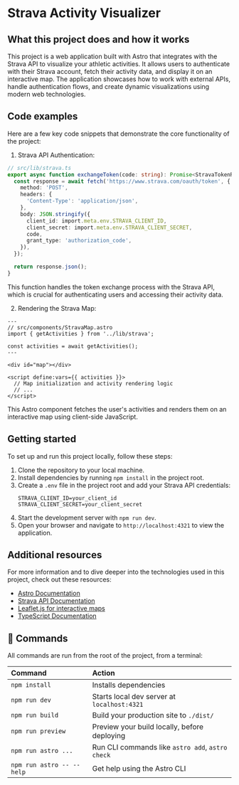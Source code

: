 # Strava Activity Visualizer

## What this project does and how it works

This project is a web application built with Astro that integrates with the Strava API to visualize your athletic activities. It allows users to authenticate with their Strava account, fetch their activity data, and display it on an interactive map. The application showcases how to work with external APIs, handle authentication flows, and create dynamic visualizations using modern web technologies.

## Code examples

Here are a few key code snippets that demonstrate the core functionality of the project:

1. Strava API Authentication:

```typescript
// src/lib/strava.ts
export async function exchangeToken(code: string): Promise<StravaTokenResponse> {
  const response = await fetch('https://www.strava.com/oauth/token', {
    method: 'POST',
    headers: {
      'Content-Type': 'application/json',
    },
    body: JSON.stringify({
      client_id: import.meta.env.STRAVA_CLIENT_ID,
      client_secret: import.meta.env.STRAVA_CLIENT_SECRET,
      code,
      grant_type: 'authorization_code',
    }),
  });

  return response.json();
}
```

This function handles the token exchange process with the Strava API, which is crucial for authenticating users and accessing their activity data.

2. Rendering the Strava Map:

```astro
---
// src/components/StravaMap.astro
import { getActivities } from '../lib/strava';

const activities = await getActivities();
---

<div id="map"></div>

<script define:vars={{ activities }}>
  // Map initialization and activity rendering logic
  // ...
</script>
```

This Astro component fetches the user's activities and renders them on an interactive map using client-side JavaScript.

## Getting started

To set up and run this project locally, follow these steps:

1. Clone the repository to your local machine.
2. Install dependencies by running `npm install` in the project root.
3. Create a `.env` file in the project root and add your Strava API credentials:
   ```
   STRAVA_CLIENT_ID=your_client_id
   STRAVA_CLIENT_SECRET=your_client_secret
   ```
4. Start the development server with `npm run dev`.
5. Open your browser and navigate to `http://localhost:4321` to view the application.

## Additional resources

For more information and to dive deeper into the technologies used in this project, check out these resources:

- [Astro Documentation](https://docs.astro.build)
- [Strava API Documentation](https://developers.strava.com/)
- [Leaflet.js for interactive maps](https://leafletjs.com/)
- [TypeScript Documentation](https://www.typescriptlang.org/docs/)

## 🧞 Commands

All commands are run from the root of the project, from a terminal:

| Command                   | Action                                           |
| :------------------------ | :----------------------------------------------- |
| `npm install`             | Installs dependencies                            |
| `npm run dev`             | Starts local dev server at `localhost:4321`      |
| `npm run build`           | Build your production site to `./dist/`          |
| `npm run preview`         | Preview your build locally, before deploying     |
| `npm run astro ...`       | Run CLI commands like `astro add`, `astro check` |
| `npm run astro -- --help` | Get help using the Astro CLI                     |
